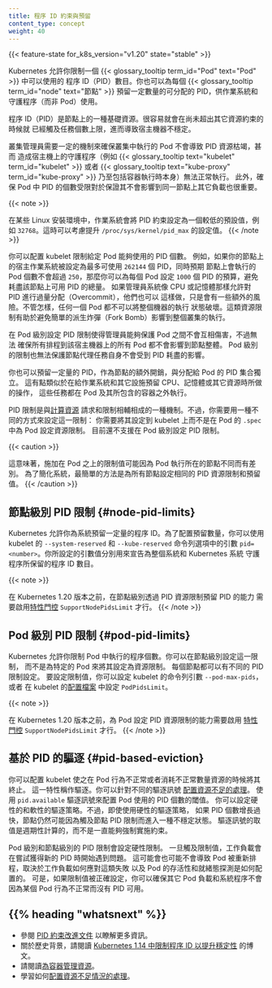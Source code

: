 ```yaml
---
title: 程序 ID 約束與預留
content_type: concept
weight: 40
---
```


<!--
reviewers:
- derekwaynecarr
title: Process ID Limits And Reservations
content_type: concept
weight: 40
-->

<!-- overview -->

{{< feature-state for_k8s_version="v1.20" state="stable" >}}

<!--
Kubernetes allow you to limit the number of process IDs (PIDs) that a
{{< glossary_tooltip term_id="Pod" text="Pod" >}} can use.
You can also reserve a number of allocatable PIDs for each {{< glossary_tooltip term_id="node" text="node" >}}
for use by the operating system and daemons (rather than by Pods).
-->
Kubernetes 允許你限制一個 {{< glossary_tooltip term_id="Pod" text="Pod" >}} 中可以使用的
程序 ID（PID）數目。你也可以為每個 {{< glossary_tooltip term_id="node" text="節點" >}}
預留一定數量的可分配的 PID，供作業系統和守護程序（而非 Pod）使用。

<!-- body -->

<!--
Process IDs (PIDs) are a fundamental resource on nodes. It is trivial to hit the
task limit without hitting any other resource limits, which can then cause
instability to a host machine.
-->
程序 ID（PID）是節點上的一種基礎資源。很容易就會在尚未超出其它資源約束的時候就
已經觸及任務個數上限，進而導致宿主機器不穩定。

<!--
Cluster administrators require mechanisms to ensure that Pods running in the
cluster cannot induce PID exhaustion that prevents host daemons (such as the
{{< glossary_tooltip text="kubelet" term_id="kubelet" >}} or
{{< glossary_tooltip text="kube-proxy" term_id="kube-proxy" >}},
and potentially also the container runtime) from running.
In addition, it is important to ensure that PIDs are limited among Pods in order
to ensure they have limited impact on other workloads on the same node.
-->
叢集管理員需要一定的機制來確保叢集中執行的 Pod 不會導致 PID 資源枯竭，甚而
造成宿主機上的守護程序（例如
{{< glossary_tooltip text="kubelet" term_id="kubelet" >}} 或者
{{< glossary_tooltip text="kube-proxy" term_id="kube-proxy" >}}
乃至包括容器執行時本身）無法正常執行。
此外，確保 Pod 中 PID 的個數受限對於保證其不會影響到同一節點上其它負載也很重要。

{{< note >}}
<!--
On certain Linux installations, the operating system sets the PIDs limit to a low default,
such as `32768`. Consider raising the value of `/proc/sys/kernel/pid_max`.
-->
在某些 Linux 安裝環境中，作業系統會將 PID 約束設定為一個較低的預設值，例如
`32768`。這時可以考慮提升 `/proc/sys/kernel/pid_max` 的設定值。
{{< /note >}}

<!--
You can configure a kubelet to limit the number of PIDs a given Pod can consume.
For example, if your node's host OS is set to use a maximum of `262144` PIDs and
expect to host less than `250` Pods, one can give each Pod a budget of `1000`
PIDs to prevent using up that node's overall number of available PIDs. If the
admin wants to overcommit PIDs similar to CPU or memory, they may do so as well
with some additional risks. Either way, a single Pod will not be able to bring
the whole machine down. This kind of resource limiting helps to prevent simple
fork bombs from affecting operation of an entire cluster.
-->
你可以配置 kubelet 限制給定 Pod 能夠使用的 PID 個數。
例如，如果你的節點上的宿主作業系統被設定為最多可使用 `262144` 個 PID，同時預期
節點上會執行的 Pod 個數不會超過 `250`，那麼你可以為每個 Pod 設定 `1000` 個 PID
的預算，避免耗盡該節點上可用 PID 的總量。
如果管理員系統像 CPU 或記憶體那樣允許對 PID 進行過量分配（Overcommit），他們也可以
這樣做，只是會有一些額外的風險。不管怎樣，任何一個 Pod 都不可以將整個機器的執行
狀態破壞。這類資源限制有助於避免簡單的派生炸彈（Fork
Bomb）影響到整個叢集的執行。

<!--
Per-Pod PID limiting allows administrators to protect one Pod from another, but
does not ensure that all Pods scheduled onto that host are unable to impact the node overall.
Per-Pod limiting also does not protect the node agents themselves from PID exhaustion.

You can also reserve an amount of PIDs for node overhead, separate from the
allocation to Pods. This is similar to how you can reserve CPU, memory, or other
resources for use by the operating system and other facilities outside of Pods
and their containers.
-->
在 Pod 級別設定 PID 限制使得管理員能夠保護 Pod 之間不會互相傷害，不過無法
確保所有排程到該宿主機器上的所有 Pod 都不會影響到節點整體。
Pod 級別的限制也無法保護節點代理任務自身不會受到 PID 耗盡的影響。

你也可以預留一定量的 PID，作為節點的額外開銷，與分配給 Pod 的 PID 集合獨立。
這有點類似於在給作業系統和其它設施預留 CPU、記憶體或其它資源時所做的操作，
這些任務都在 Pod 及其所包含的容器之外執行。

<!--
PID limiting is a an important sibling to [compute
resource](/docs/concepts/configuration/manage-resources-containers/) requests
and limits. However, you specify it in a different way: rather than defining a
Pod's resource limit in the `.spec` for a Pod, you configure the limit as a
setting on the kubelet. Pod-defined PID limits are not currently supported.
-->
PID 限制是與[計算資源](/zh-cn/docs/concepts/configuration/manage-resources-containers/)
請求和限制相輔相成的一種機制。不過，你需要用一種不同的方式來設定這一限制：
你需要將其設定到 kubelet 上而不是在 Pod 的 `.spec` 中為 Pod 設定資源限制。
目前還不支援在 Pod 級別設定 PID 限制。


{{< caution >}}
<!--
This means that the limit that applies to a Pod may be different depending on
where the Pod is scheduled. To make things simple, it's easiest if all Nodes use
the same PID resource limits and reservations.
-->
這意味著，施加在 Pod 之上的限制值可能因為 Pod 執行所在的節點不同而有差別。
為了簡化系統，最簡單的方法是為所有節點設定相同的 PID 資源限制和預留值。
{{< /caution >}}

<!--
## Node PID limits

Kubernetes allows you to reserve a number of process IDs for the system use. To
configure the reservation, use the parameter `pid=<number>` in the
`--system-reserved` and `--kube-reserved` command line options to the kubelet.
The value you specified declares that the specified number of process IDs will
be reserved for the system as a whole and for Kubernetes system daemons
respectively.
-->
## 節點級別 PID 限制   {#node-pid-limits}

Kubernetes 允許你為系統預留一定量的程序 ID。為了配置預留數量，你可以使用
kubelet 的 `--system-reserved` 和 `--kube-reserved` 命令列選項中的引數
`pid=<number>`。你所設定的引數值分別用來宣告為整個系統和 Kubernetes 系統
守護程序所保留的程序 ID 數目。

{{< note >}}
<!--
Before Kubernetes version 1.20, PID resource limiting with Node-level
reservations required enabling the [feature
gate](/docs/reference/command-line-tools-reference/feature-gates/)
`SupportNodePidsLimit` to work.
-->
在 Kubernetes 1.20 版本之前，在節點級別透過 PID 資源限制預留 PID 的能力
需要啟用[特性門控](/zh-cn/docs/reference/command-line-tools-reference/feature-gates/)
`SupportNodePidsLimit` 才行。
{{< /note >}}

<!--
## Pod PID limits

Kubernetes allows you to limit the number of processes running in a Pod. You
specify this limit at the node level, rather than configuring it as a resource
limit for a particular Pod. Each Node can have a different PID limit.  
To configure the limit, you can specify the command line parameter `--pod-max-pids`
to the kubelet, or set `PodPidsLimit` in the kubelet
[configuration file](/docs/tasks/administer-cluster/kubelet-config-file/).
-->
## Pod 級別 PID 限制   {#pod-pid-limits}

Kubernetes 允許你限制 Pod 中執行的程序個數。你可以在節點級別設定這一限制，
而不是為特定的 Pod 來將其設定為資源限制。
每個節點都可以有不同的 PID 限制設定。
要設定限制值，你可以設定 kubelet 的命令列引數 `--pod-max-pids`，或者
在 kubelet 的[配置檔案](/zh-cn/docs/tasks/administer-cluster/kubelet-config-file/)
中設定 `PodPidsLimit`。

{{< note >}}
<!--
Before Kubernetes version 1.20, PID resource limiting for Pods required enabling
the [feature gate](/docs/reference/command-line-tools-reference/feature-gates/)
`SupportPodPidsLimit` to work.
-->
在 Kubernetes 1.20 版本之前，為 Pod 設定 PID 資源限制的能力需要啟用
[特性門控](/zh-cn/docs/reference/command-line-tools-reference/feature-gates/)
`SupportNodePidsLimit` 才行。
{{< /note >}}

<!--
## PID based eviction

You can configure kubelet to start terminating a Pod when it is misbehaving and consuming abnormal amount of resources.
This feature is called eviction. You can
[Configure Out of Resource Handling](/docs/concepts/scheduling-eviction/node-pressure-eviction/)
for various eviction signals.
Use `pid.available` eviction signal to configure the threshold for number of PIDs used by Pod.
You can set soft and hard eviction policies.
However, even with the hard eviction policy, if the number of PIDs growing very fast,
node can still get into unstable state by hitting the node PIDs limit.
Eviction signal value is calculated periodically and does NOT enforce the limit.
-->
## 基於 PID 的驅逐    {#pid-based-eviction}

你可以配置 kubelet 使之在 Pod 行為不正常或者消耗不正常數量資源的時候將其終止。
這一特性稱作驅逐。你可以針對不同的驅逐訊號
[配置資源不足的處理](/zh-cn/docs/concepts/scheduling-eviction/node-pressure-eviction/)。
使用 `pid.available` 驅逐訊號來配置 Pod 使用的 PID 個數的閾值。
你可以設定硬性的和軟性的驅逐策略。不過，即使使用硬性的驅逐策略，
如果 PID 個數增長過快，節點仍然可能因為觸及節點 PID 限制而進入一種不穩定狀態。
驅逐訊號的取值是週期性計算的，而不是一直能夠強制實施約束。

<!--
PID limiting - per Pod and per Node sets the hard limit.
Once the limit is hit, workload will start experiencing failures when trying to get a new PID.
It may or may not lead to rescheduling of a Pod,
depending on how workload reacts on these failures and how liveleness and readiness
probes are configured for the Pod. However, if limits were set correctly,
you can guarantee that other Pods workload and system processes will not run out of PIDs
when one Pod is misbehaving.
-->
Pod 級別和節點級別的 PID 限制會設定硬性限制。
一旦觸及限制值，工作負載會在嘗試獲得新的 PID 時開始遇到問題。
這可能會也可能不會導致 Pod 被重新排程，取決於工作負載如何應對這類失敗
以及 Pod 的存活性和就緒態探測是如何配置的。
可是，如果限制值被正確設定，你可以確保其它 Pod 負載和系統程序不會因為某個
Pod 行為不正常而沒有 PID 可用。

## {{% heading "whatsnext" %}}

<!--
- Refer to the [PID Limiting enhancement document](https://github.com/kubernetes/enhancements/blob/097b4d8276bc9564e56adf72505d43ce9bc5e9e8/keps/sig-node/20190129-pid-limiting.md) for more information.
- For historical context, read
  [Process ID Limiting for Stability Improvements in Kubernetes 1.14](/blog/2019/04/15/process-id-limiting-for-stability-improvements-in-kubernetes-1.14/).
- Read [Managing Resources for Containers](/docs/concepts/configuration/manage-resources-containers/).
- Learn how to [Configure Out of Resource Handling](/docs/concepts/scheduling-eviction/node-pressure-eviction/).
-->
- 參閱 [PID 約束改進文件](https://github.com/kubernetes/enhancements/blob/097b4d8276bc9564e56adf72505d43ce9bc5e9e8/keps/sig-node/20190129-pid-limiting.md)
  以瞭解更多資訊。
- 關於歷史背景，請閱讀
  [Kubernetes 1.14 中限制程序 ID 以提升穩定性](/blog/2019/04/15/process-id-limiting-for-stability-improvements-in-kubernetes-1.14/)
  的博文。
- 請閱讀[為容器管理資源](/zh-cn/docs/concepts/configuration/manage-resources-containers/)。
- 學習如何[配置資源不足情況的處理](/zh-cn/docs/concepts/scheduling-eviction/node-pressure-eviction/)。

